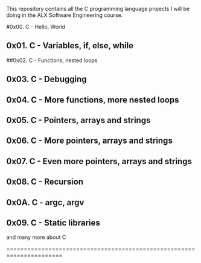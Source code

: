 This repository contains all the C programming language projects I will be doing in the ALX Software Engineering course.


#0x00. C - Hello, World

## 0x01. C - Variables, if, else, while

##0x02. C - Functions, nested loops

## 0x03. C - Debugging

## 0x04. C - More functions, more nested loops

## 0x05. C - Pointers, arrays and strings

## 0x06. C - More pointers, arrays and strings

## 0x07. C - Even more pointers, arrays and strings

## 0x08. C - Recursion

##  0x0A. C - argc, argv

##  0x09. C - Static libraries 

and many more about C 

======================================================================
